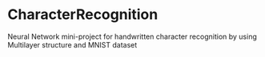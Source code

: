 # CharacterRecognition
Neural Network mini-project for handwritten character recognition by using Multilayer structure and MNIST dataset

